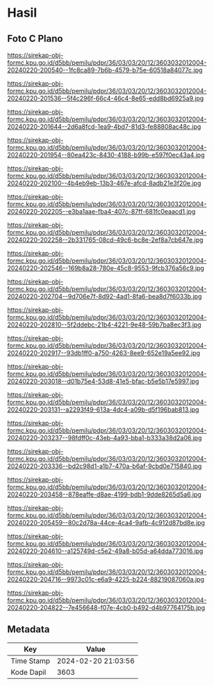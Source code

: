 # Hasil

## Foto C Plano

https://sirekap-obj-formc.kpu.go.id/d5bb/pemilu/pdpr/36/03/03/20/12/3603032012004-20240220-200540--1fc8ca89-7b6b-4579-b75e-60518a84077c.jpg

https://sirekap-obj-formc.kpu.go.id/d5bb/pemilu/pdpr/36/03/03/20/12/3603032012004-20240220-201536--5f4c296f-66c4-46c4-8e65-edd8bd6925a9.jpg

https://sirekap-obj-formc.kpu.go.id/d5bb/pemilu/pdpr/36/03/03/20/12/3603032012004-20240220-201644--2d6a8fcd-1ea9-4bd7-81d3-fe88808ac48c.jpg

https://sirekap-obj-formc.kpu.go.id/d5bb/pemilu/pdpr/36/03/03/20/12/3603032012004-20240220-201954--80ea423c-8430-4188-b99b-e597f0ec43a4.jpg

https://sirekap-obj-formc.kpu.go.id/d5bb/pemilu/pdpr/36/03/03/20/12/3603032012004-20240220-202100--4b4eb9eb-13b3-467e-afcd-8adb21e3f20e.jpg

https://sirekap-obj-formc.kpu.go.id/d5bb/pemilu/pdpr/36/03/03/20/12/3603032012004-20240220-202205--e3ba1aae-fba4-407c-87ff-681fc0eaacd1.jpg

https://sirekap-obj-formc.kpu.go.id/d5bb/pemilu/pdpr/36/03/03/20/12/3603032012004-20240220-202258--2b331765-08cd-49c6-bc8e-2ef8a7cb647e.jpg

https://sirekap-obj-formc.kpu.go.id/d5bb/pemilu/pdpr/36/03/03/20/12/3603032012004-20240220-202546--169b8a28-780e-45c8-9553-9fcb376a56c9.jpg

https://sirekap-obj-formc.kpu.go.id/d5bb/pemilu/pdpr/36/03/03/20/12/3603032012004-20240220-202704--9d706e7f-8d92-4ad1-8fa6-bea8d7f6033b.jpg

https://sirekap-obj-formc.kpu.go.id/d5bb/pemilu/pdpr/36/03/03/20/12/3603032012004-20240220-202810--5f2ddebc-21b4-4221-9e48-59b7ba8ec3f3.jpg

https://sirekap-obj-formc.kpu.go.id/d5bb/pemilu/pdpr/36/03/03/20/12/3603032012004-20240220-202917--93db1ff0-a750-4263-8ee9-652e19a5ee92.jpg

https://sirekap-obj-formc.kpu.go.id/d5bb/pemilu/pdpr/36/03/03/20/12/3603032012004-20240220-203018--d01b75e4-53d8-41e5-bfac-b5e5b17e5997.jpg

https://sirekap-obj-formc.kpu.go.id/d5bb/pemilu/pdpr/36/03/03/20/12/3603032012004-20240220-203131--a2293f49-613a-4dc4-a09b-d5f196bab813.jpg

https://sirekap-obj-formc.kpu.go.id/d5bb/pemilu/pdpr/36/03/03/20/12/3603032012004-20240220-203237--98fdff0c-43eb-4a93-bba1-b333a38d2a06.jpg

https://sirekap-obj-formc.kpu.go.id/d5bb/pemilu/pdpr/36/03/03/20/12/3603032012004-20240220-203336--bd2c98d1-a1b7-470a-b6af-9cbd0e715840.jpg

https://sirekap-obj-formc.kpu.go.id/d5bb/pemilu/pdpr/36/03/03/20/12/3603032012004-20240220-203458--878eaffe-d8ae-4199-bdb1-9dde8265d5a6.jpg

https://sirekap-obj-formc.kpu.go.id/d5bb/pemilu/pdpr/36/03/03/20/12/3603032012004-20240220-205459--80c2d78a-44ce-4ca4-9afb-4c912d87bd8e.jpg

https://sirekap-obj-formc.kpu.go.id/d5bb/pemilu/pdpr/36/03/03/20/12/3603032012004-20240220-204610--a125749d-c5e2-49a8-b05d-a64dda773016.jpg

https://sirekap-obj-formc.kpu.go.id/d5bb/pemilu/pdpr/36/03/03/20/12/3603032012004-20240220-204716--9973c01c-e6a9-4225-b224-88219087060a.jpg

https://sirekap-obj-formc.kpu.go.id/d5bb/pemilu/pdpr/36/03/03/20/12/3603032012004-20240220-204822--7e456648-f07e-4cb0-b492-d4b97764175b.jpg


## Metadata

| Key        | Value               |
| ---------- | ------------------- |
| Time Stamp | 2024-02-20 21:03:56 |
| Kode Dapil | 3603                |



